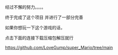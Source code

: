 经过不懈的努力。。。。

终于完成了这个项目	并进行了一部分完善

如果你想玩一下这个游戏的话，

点击下面的连接下载压缩包解压就行

https://github.com/LoveGump/super_Mario/tree/main